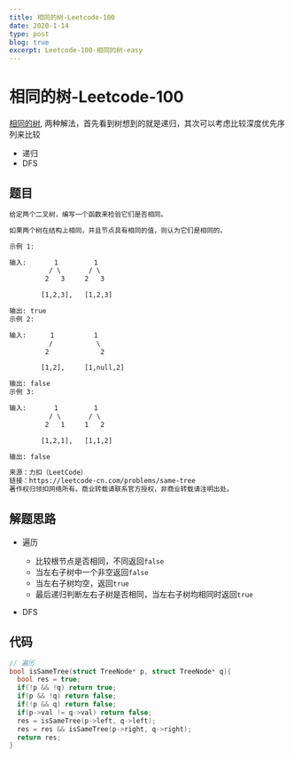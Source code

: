 ```yaml
---
title: 相同的树-Leetcode-100
date: 2020-1-14
type: post
blog: true
excerpt: Leetcode-100-相同的树-easy
---
```


# 相同的树-Leetcode-100

[相同的树](https://leetcode-cn.com/problems/same-tree/), 两种解法，首先看到树想到的就是递归，其次可以考虑比较深度优先序列来比较

* 递归
* DFS

## 题目

```txt
给定两个二叉树，编写一个函数来检验它们是否相同。

如果两个树在结构上相同，并且节点具有相同的值，则认为它们是相同的。

示例 1:

输入:       1         1
          / \       / \
         2   3     2   3

        [1,2,3],   [1,2,3]

输出: true
示例 2:

输入:      1          1
          /           \
         2             2

        [1,2],     [1,null,2]

输出: false
示例 3:

输入:       1         1
          / \       / \
         2   1     1   2

        [1,2,1],   [1,1,2]

输出: false

来源：力扣（LeetCode）
链接：https://leetcode-cn.com/problems/same-tree
著作权归领扣网络所有。商业转载请联系官方授权，非商业转载请注明出处。
```

## 解题思路

* 遍历
  * 比较根节点是否相同，不同返回`false`
  * 当左右子树中一个非空返回`false`
  * 当左右子树均空，返回`true`
  * 最后递归判断左右子树是否相同，当左右子树均相同时返回`true`
  
* DFS

## 代码

```cpp
// 遍历
bool isSameTree(struct TreeNode* p, struct TreeNode* q){
  bool res = true;
  if(!p && !q) return true;
  if(p && !q) return false;
  if(!p && q) return false;
  if(p->val != q->val) return false;
  res = isSameTree(p->left, q->left);
  res = res && isSameTree(p->right, q->right);
  return res;
}
```